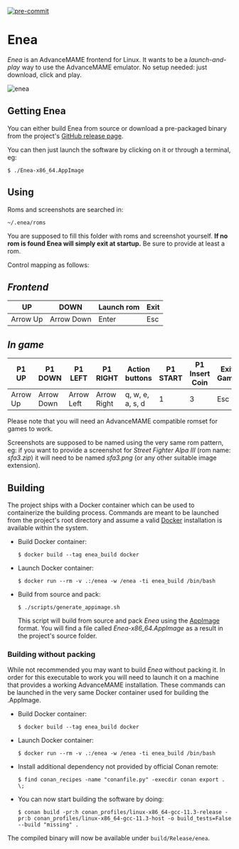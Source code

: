 [![pre-commit](https://img.shields.io/badge/pre--commit-enabled-brightgreen?logo=pre-commit)](https://github.com/pre-commit/pre-commit)
# Enea
*Enea* is an AdvanceMAME frontend for Linux. It wants to be a *launch-and-play* way to use the AdvanceMAME emulator. No setup needed: just download, click and play.

![enea](https://i.ibb.co/KmNmqRf/enea-v0-1-0.png)

## Getting Enea
You can either build Enea from source or download a pre-packaged binary from the project's [GitHub release page](https://github.com/Slashcash/enea/releases/latest).

You can then just launch the software by clicking on it or through a terminal, eg:

`$ ./Enea-x86_64.AppImage`

## Using
Roms and screenshots are searched in:

`~/.enea/roms`

You are supposed to fill this folder with roms and screenshot yourself. **If no rom is found Enea will simply exit at startup.** Be sure to provide at least a rom.

Control mapping as follows:

*Frontend*
---
| UP       | DOWN       | Launch rom | Exit |
|----------|------------|------------|------|
| Arrow Up | Arrow Down | Enter      | Esc  |

*In game*
---
| P1 UP    | P1 DOWN    | P1 LEFT    | P1 RIGHT    | Action buttons   | P1 START | P1 Insert Coin | Exit Game |
|----------|------------|------------|-------------|------------------|----------|----------------|-----------|
| Arrow Up | Arrow Down | Arrow Left | Arrow Right | q, w, e, a, s, d | 1        | 3              | Esc       |

Please note that you will need an AdvanceMAME compatible romset for games to work.

Screenshots are supposed to be named using the very same rom pattern, eg:
if you want to provide a screenshot for *Street Fighter Alpa III* (rom name: *sfa3.zip*) it will need to be named *sfa3.png* (or any other suitable image extension).

## Building
The project ships with a Docker container which can be used to containerize the building process. Commands are meant to be launched from the project's root directory and assume a valid [Docker](https://www.docker.com/get-started/) installation is available within the system.

- Build Docker container:

    `$ docker build --tag enea_build docker`

- Launch Docker container:

    `$ docker run --rm -v .:/enea -w /enea -ti enea_build /bin/bash`

- Build from source and pack:

    `$ ./scripts/generate_appimage.sh`

    This script will build from source and pack *Enea* using the [AppImage](https://appimage.org/) format. You will find a file called *Enea-x86_64.AppImage* as a result in the project's source folder.

### Building without packing

While not recommended you may want to build *Enea* without packing it. In order for this executable to work you will need to launch it on a machine that provides a working AdvanceMAME installation. These commands can be launched in the very same Docker container used for building the .AppImage.

- Build Docker container:

    `$ docker build --tag enea_build docker`

- Launch Docker container:

    `$ docker run --rm -v .:/enea -w /enea -ti enea_build /bin/bash`

- Install additional dependency not provided by official Conan remote:

    `$ find conan_recipes -name "conanfile.py" -execdir conan export . \;`

- You can now start building the software by doing:

    `$ conan build -pr:h conan_profiles/linux-x86_64-gcc-11.3-release -pr:b conan_profiles/linux-x86_64-gcc-11.3-host -o build_tests=False --build "missing" .`

The compiled binary will now be available under `build/Release/enea`.
